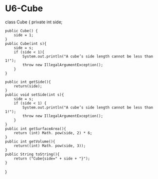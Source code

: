 # U6-Cube

class Cube {
    private int side;

    public Cube() {
        side = 1;
    }
    public Cube(int s){
        side = s;
        if (side < 1){
            System.out.println("A cube’s side length cannot be less than 1!");
            throw new IllegalArgumentException();
        }
    }

    public int getSide(){
        return(side);
    }
    public void setSide(int s){
        side = s;
        if (side < 1) {
            System.out.println("A cube’s side length cannot be less than 1!");
            throw new IllegalArgumentException();
        }
    }
    public int getSurfaceArea(){
        return (int) Math. pow(side, 2) * 6;
    }
    public int getVolume(){
        return((int) Math. pow(side, 3));
    }
    public String toString(){
        return ("Cube{side=" + side + "}");
    }
}
